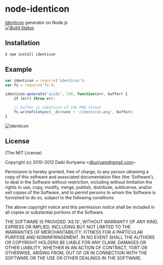 # node-identicon

[Identicon](https://github.com/donpark/identicon) generator on Node.js  
[![Build Status](https://travis-ci.org/Ajido/node-identicon.svg?branch=master)](https://travis-ci.org/Ajido/node-identicon)

## Installation

```bash
$ npm install identicon
```

## Example

```javascript
var identicon = require('identicon');
var fs = require('fs');

identicon.generate('ajido', 150, function(err, buffer) {
    if (err) throw err;

    // buffer is identicon of the PNG format
    fs.writeFileSync(__dirname + '/identicon.png', buffer);
}
```
![identicon](https://lh3.googleusercontent.com/-7UnAKWoGK8M/UMOSN2z5vII/AAAAAAA6oSE/GNi39ESzkWE/s150/identicon.png)

## License

(The MIT License)

Copyright (c) 2010-2012 Daiki Kuriyama &lt;dkuriyam@gmail.com&gt;

Permission is hereby granted, free of charge, to any person obtaining
a copy of this software and associated documentation files (the
'Software'), to deal in the Software without restriction, including
without limitation the rights to use, copy, modify, merge, publish,
distribute, sublicense, and/or sell copies of the Software, and to
permit persons to whom the Software is furnished to do so, subject to
the following conditions:

The above copyright notice and this permission notice shall be
included in all copies or substantial portions of the Software.

THE SOFTWARE IS PROVIDED 'AS IS', WITHOUT WARRANTY OF ANY KIND,
EXPRESS OR IMPLIED, INCLUDING BUT NOT LIMITED TO THE WARRANTIES OF
MERCHANTABILITY, FITNESS FOR A PARTICULAR PURPOSE AND NONINFRINGEMENT.
IN NO EVENT SHALL THE AUTHORS OR COPYRIGHT HOLDERS BE LIABLE FOR ANY
CLAIM, DAMAGES OR OTHER LIABILITY, WHETHER IN AN ACTION OF CONTRACT,
TORT OR OTHERWISE, ARISING FROM, OUT OF OR IN CONNECTION WITH THE
SOFTWARE OR THE USE OR OTHER DEALINGS IN THE SOFTWARE.

